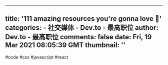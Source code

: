 
---
title: '111 amazing resources you're gonna love 💖'
categories: 
    - 社交媒体
    - Dev.to - 最高职位
author: Dev.to - 最高职位
comments: false
date: Fri, 19 Mar 2021 08:05:39 GMT
thumbnail: ''
---

<div>   
#code #css #javascript #react  
</div>
            